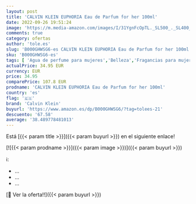 ```yaml
---
layout: post
title: 'CALVIN KLEIN EUPHORIA Eau de Parfum for her 100ml'
date: 2022-09-26 19:51:24
image: 'https://m.media-amazon.com/images/I/31YgnFcOpTL._SL500_._SL400_.jpg'
comments: true
category: ofertas
author: 'tole.es'
slug: 'B000GHWSG6-es CALVIN KLEIN EUPHORIA Eau de Parfum for her 100ml'
sku: 'B000GHWSG6-es'
tags: [ 'Agua de perfume para mujeres','Belleza','Fragancias para mujeres','Perfumes y fragancias','calvin klein','de','eau','parfum','🇪🇸', ]
actualPrice: 34.95 EUR
currency: EUR
price: 34.95
comparePrice: 107.8 EUR
prodname: 'CALVIN KLEIN EUPHORIA Eau de Parfum for her 100ml'
country: 'es'
flag: '🇪🇸'
brand: 'Calvin Klein'
buyurl: 'https://www.amazon.es/dp/B000GHWSG6/?tag=tolees-21'
descuento: '67.58'
average: '38.489778481013'
---
```


Está [{{< param title >}}]({{< param buyurl >}}) en el siguiente enlace!

[![{{< param prodname >}}]({{< param image >}})]({{< param buyurl >}})

ℹ️:

- …
- …
- …

[🛒 Ver la oferta!!]({{< param buyurl >}})
